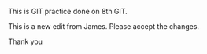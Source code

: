 
This is GIT practice done on 8th GIT.

This is a new edit from James. Please accept the changes.

Thank you

